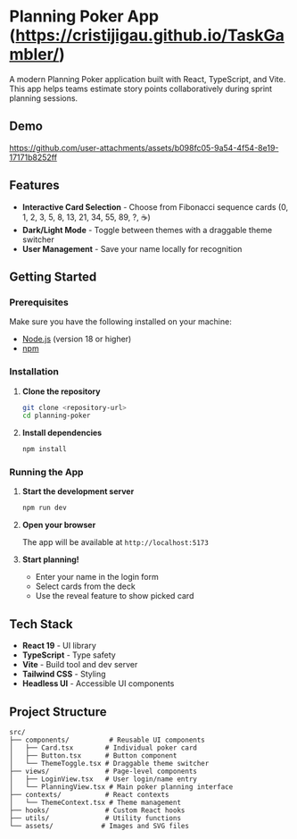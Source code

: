 # Planning Poker App (https://cristijigau.github.io/TaskGambler/)

A modern Planning Poker application built with React, TypeScript, and Vite. This app helps teams estimate story points collaboratively during sprint planning sessions.

## Demo

https://github.com/user-attachments/assets/b098fc05-9a54-4f54-8e19-17171b8252ff

## Features

- **Interactive Card Selection** - Choose from Fibonacci sequence cards (0, 1, 2, 3, 5, 8, 13, 21, 34, 55, 89, ?, ☕️)
- **Dark/Light Mode** - Toggle between themes with a draggable theme switcher
- **User Management** - Save your name locally for recognition

## Getting Started

### Prerequisites

Make sure you have the following installed on your machine:

- [Node.js](https://nodejs.org/) (version 18 or higher)
- [npm](https://www.npmjs.com/)

### Installation

1. **Clone the repository**

   ```bash
   git clone <repository-url>
   cd planning-poker
   ```

2. **Install dependencies**
   ```bash
   npm install
   ```

### Running the App

1. **Start the development server**

   ```bash
   npm run dev
   ```

2. **Open your browser**

   The app will be available at `http://localhost:5173`

3. **Start planning!**
   - Enter your name in the login form
   - Select cards from the deck
   - Use the reveal feature to show picked card

## Tech Stack

- **React 19** - UI library
- **TypeScript** - Type safety
- **Vite** - Build tool and dev server
- **Tailwind CSS** - Styling
- **Headless UI** - Accessible UI components

## Project Structure

```
src/
├── components/          # Reusable UI components
│   ├── Card.tsx        # Individual poker card
│   ├── Button.tsx      # Button component
│   └── ThemeToggle.tsx # Draggable theme switcher
├── views/              # Page-level components
│   ├── LoginView.tsx   # User login/name entry
│   └── PlanningView.tsx # Main poker planning interface
├── contexts/           # React contexts
│   └── ThemeContext.tsx # Theme management
├── hooks/              # Custom React hooks
├── utils/              # Utility functions
└── assets/            # Images and SVG files
```
